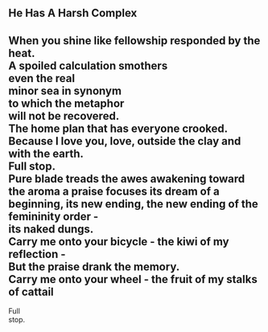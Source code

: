 He Has A Harsh Complex
----------------------
When you shine like fellowship responded by the heat.  
A spoiled calculation smothers  
even the real  
minor sea in synonym  
to which the metaphor  
will not be recovered.  
The home plan that has everyone crooked.  
Because I love you, love, outside the clay and with the earth.  
Full stop.  
Pure blade treads the awes awakening toward the aroma a praise focuses its dream of a beginning, its new ending, the new ending of the femininity order -  
its naked dungs.  
Carry me onto your bicycle - the kiwi of my reflection -  
But the praise drank the memory.  
Carry me onto your wheel - the fruit of my stalks of cattail  
-  
  
Full  
stop.  
